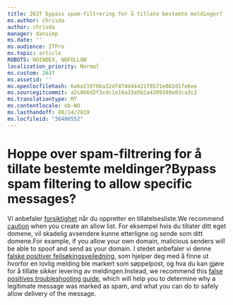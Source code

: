 ```yaml
---
title: 2637 bypass spam-filtrering for å tillate bestemte meldinger?
ms.author: chrisda
author: chrisda
manager: dansimp
ms.date: ''
ms.audience: ITPro
ms.topic: article
ROBOTS: NOINDEX, NOFOLLOW
localization_priority: Normal
ms.custom: 2637
ms.assetid: ''
ms.openlocfilehash: 6a6a119f6ba32df474d44421f0571e882d1fe6ee
ms.sourcegitcommit: a2c866d2f3cdc1e18a33a5b2a4209340e83ca3c2
ms.translationtype: MT
ms.contentlocale: nb-NO
ms.lasthandoff: 08/14/2019
ms.locfileid: "36406552"
---
```

# <a name="bypass-spam-filtering-to-allow-specific-messages"></a><span data-ttu-id="03256-102">Hoppe over spam-filtrering for å tillate bestemte meldinger?</span><span class="sxs-lookup"><span data-stu-id="03256-102">Bypass spam filtering to allow specific messages?</span></span>

<span data-ttu-id="03256-103">Vi anbefaler [forsiktighet](https://docs.microsoft.com/exchange/troubleshoot/antispam/cautions-against-bypassing-spam-filters) når du oppretter en tillatelsesliste.</span><span class="sxs-lookup"><span data-stu-id="03256-103">We recommend [caution](https://docs.microsoft.com/exchange/troubleshoot/antispam/cautions-against-bypassing-spam-filters) when you create an allow list.</span></span> <span data-ttu-id="03256-104">For eksempel hvis du tillater ditt eget domene, vil skadelig avsendere kunne etterligne og sende som ditt domene.</span><span class="sxs-lookup"><span data-stu-id="03256-104">For example, if you allow your own domain, malicious senders will be able to spoof and send as your domain.</span></span>  <span data-ttu-id="03256-105">I stedet anbefaler vi denne [falske positiver feilsøkingsveiledning](https://docs.microsoft.com/office365/securitycompliance/prevent-email-from-being-marked-as-spam), som hjelper deg med å finne ut hvorfor en lovlig melding ble markert som søppelpost, og hva du kan gjøre for å tillate sikker levering av meldingen.</span><span class="sxs-lookup"><span data-stu-id="03256-105">Instead, we recommend this [false positives troubleshooting guide](https://docs.microsoft.com/office365/securitycompliance/prevent-email-from-being-marked-as-spam), which will help you to determine why a legitimate message was marked as spam, and what you can do to safely allow delivery of the message.</span></span>
